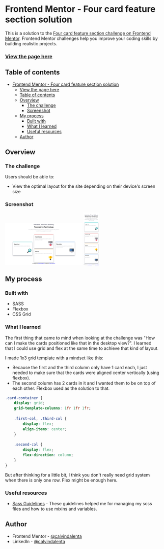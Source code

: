 # Frontend Mentor - Four card feature section solution

This is a solution to the [Four card feature section challenge on Frontend Mentor](https://www.frontendmentor.io/challenges/four-card-feature-section-weK1eFYK). Frontend Mentor challenges help you improve your coding skills by building realistic projects. 

### [View the page here](https://calvindalenta.github.io/four-cards-three-columns-challenge/)

## Table of contents

- [Frontend Mentor - Four card feature section solution](#frontend-mentor---four-card-feature-section-solution)
    - [View the page here](#view-the-page-here)
  - [Table of contents](#table-of-contents)
  - [Overview](#overview)
    - [The challenge](#the-challenge)
    - [Screenshot](#screenshot)
  - [My process](#my-process)
    - [Built with](#built-with)
    - [What I learned](#what-i-learned)
    - [Useful resources](#useful-resources)
  - [Author](#author)

## Overview

### The challenge

Users should be able to:

- View the optimal layout for the site depending on their device's screen size

### Screenshot
<img src="https://raw.githubusercontent.com/calvindalenta/four-cards-three-columns-challenge/master/screenshots/desktop.png" width="50%" />
<img src="https://raw.githubusercontent.com/calvindalenta/four-cards-three-columns-challenge/master/screenshots/mobile.png" width="10%" />


## My process

### Built with

- SASS
- Flexbox
- CSS Grid

### What I learned

The first thing that came to mind when looking at the challenge was "How can I make the cards positioned like that in the desktop view?". I learned that I could use grid and flex at the same time to achieve that kind of layout.

I made 1x3 grid template with a mindset like this:
- Because the first and the third column only have 1 card each, I just needed to make sure that the cards were aligned center vertically (using flexbox).
- The second column has 2 cards in it and I wanted them to be on top of each other. Flexbox used as the solution to that.
  
```scss
.card-container {
    display: grid;
    grid-template-columns: 1fr 1fr 1fr;

    .first-col, .third-col {
        display: flex;
        align-items: center;
    }

    .second-col {
        display: flex;
        flex-direction: column;
    }
}
```

But after thinking for a little bit, I think you don't really need grid system when there is only one row. Flex might be enough here.

### Useful resources

- [Sass Guidelines](https://sass-guidelin.es/) - These guidelines helped me for managing my scss files and how to use mixins and variables.

## Author

- Frontend Mentor - [@calvindalenta](https://www.frontendmentor.io/profile/calvindalenta)
- LinkedIn - [@calvindalenta](https://www.linkedin.com/in/calvindalenta/)